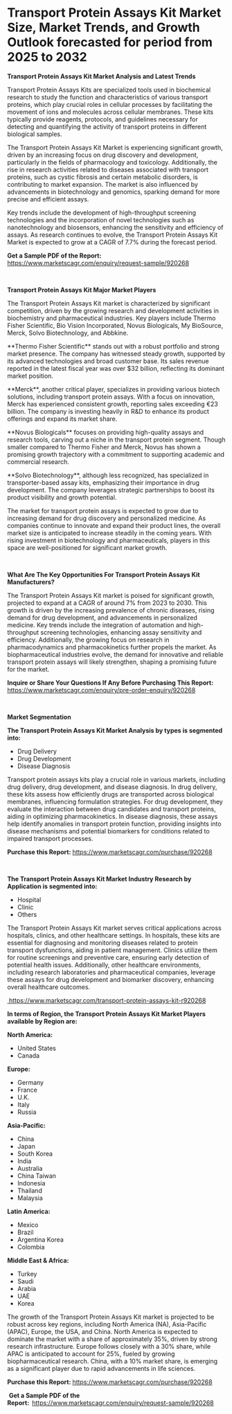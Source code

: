 <p><h1>Transport Protein Assays Kit Market Size, Market Trends, and Growth Outlook forecasted for period from 2025 to 2032</h1></p><p><strong>Transport Protein Assays Kit Market Analysis and Latest Trends</strong></p>
<p><p>Transport Protein Assays Kits are specialized tools used in biochemical research to study the function and characteristics of various transport proteins, which play crucial roles in cellular processes by facilitating the movement of ions and molecules across cellular membranes. These kits typically provide reagents, protocols, and guidelines necessary for detecting and quantifying the activity of transport proteins in different biological samples.</p><p>The Transport Protein Assays Kit Market is experiencing significant growth, driven by an increasing focus on drug discovery and development, particularly in the fields of pharmacology and toxicology. Additionally, the rise in research activities related to diseases associated with transport proteins, such as cystic fibrosis and certain metabolic disorders, is contributing to market expansion. The market is also influenced by advancements in biotechnology and genomics, sparking demand for more precise and efficient assays.</p><p>Key trends include the development of high-throughput screening technologies and the incorporation of novel technologies such as nanotechnology and biosensors, enhancing the sensitivity and efficiency of assays. As research continues to evolve, the Transport Protein Assays Kit Market is expected to grow at a CAGR of 7.7% during the forecast period.</p></p>
<p><strong>Get a Sample PDF of the Report:&nbsp;</strong> <a href="https://www.marketscagr.com/enquiry/request-sample/920268?utm_campaign=2106&utm_medium=2&utm_source=Github&utm_content=ia&utm_term=18042025&utm_id=transport-protein-assays-kit">https://www.marketscagr.com/enquiry/request-sample/920268</a></p>
<p>&nbsp;</p>
<p><strong>Transport Protein Assays Kit Major Market Players</strong></p>
<p><p>The Transport Protein Assays Kit market is characterized by significant competition, driven by the growing research and development activities in biochemistry and pharmaceutical industries. Key players include Thermo Fisher Scientific, Bio Vision Incorporated, Novus Biologicals, My BioSource, Merck, Solvo Biotechnology, and Abbkine.</p><p>**Thermo Fisher Scientific** stands out with a robust portfolio and strong market presence. The company has witnessed steady growth, supported by its advanced technologies and broad customer base. Its sales revenue reported in the latest fiscal year was over $32 billion, reflecting its dominant market position.</p><p>**Merck**, another critical player, specializes in providing various biotech solutions, including transport protein assays. With a focus on innovation, Merck has experienced consistent growth, reporting sales exceeding €23 billion. The company is investing heavily in R&D to enhance its product offerings and expand its market share.</p><p>**Novus Biologicals** focuses on providing high-quality assays and research tools, carving out a niche in the transport protein segment. Though smaller compared to Thermo Fisher and Merck, Novus has shown a promising growth trajectory with a commitment to supporting academic and commercial research.</p><p>**Solvo Biotechnology**, although less recognized, has specialized in transporter-based assay kits, emphasizing their importance in drug development. The company leverages strategic partnerships to boost its product visibility and growth potential.</p><p>The market for transport protein assays is expected to grow due to increasing demand for drug discovery and personalized medicine. As companies continue to innovate and expand their product lines, the overall market size is anticipated to increase steadily in the coming years. With rising investment in biotechnology and pharmaceuticals, players in this space are well-positioned for significant market growth.</p></p>
<p>&nbsp;</p>
<p><strong>What Are The Key Opportunities For Transport Protein Assays Kit Manufacturers?</strong></p>
<p><p>The Transport Protein Assays Kit market is poised for significant growth, projected to expand at a CAGR of around 7% from 2023 to 2030. This growth is driven by the increasing prevalence of chronic diseases, rising demand for drug development, and advancements in personalized medicine. Key trends include the integration of automation and high-throughput screening technologies, enhancing assay sensitivity and efficiency. Additionally, the growing focus on research in pharmacodynamics and pharmacokinetics further propels the market. As biopharmaceutical industries evolve, the demand for innovative and reliable transport protein assays will likely strengthen, shaping a promising future for the market.</p></p>
<p><strong>Inquire or Share Your Questions If Any Before Purchasing This Report:</strong> <a href="https://www.marketscagr.com/enquiry/pre-order-enquiry/920268?utm_campaign=2106&utm_medium=2&utm_source=Github&utm_content=ia&utm_term=18042025&utm_id=transport-protein-assays-kit">https://www.marketscagr.com/enquiry/pre-order-enquiry/920268</a></p>
<p>&nbsp;</p>
<p><strong>Market Segmentation</strong></p>
<p><strong>The Transport Protein Assays Kit Market Analysis by types is segmented into:</strong></p>
<p><ul><li>Drug Delivery</li><li>Drug Development</li><li>Disease Diagnosis</li></ul></p>
<p><p>Transport protein assays kits play a crucial role in various markets, including drug delivery, drug development, and disease diagnosis. In drug delivery, these kits assess how efficiently drugs are transported across biological membranes, influencing formulation strategies. For drug development, they evaluate the interaction between drug candidates and transport proteins, aiding in optimizing pharmacokinetics. In disease diagnosis, these assays help identify anomalies in transport protein function, providing insights into disease mechanisms and potential biomarkers for conditions related to impaired transport processes.</p></p>
<p><strong>Purchase this Report:&nbsp;</strong><a href="https://www.marketscagr.com/purchase/920268?utm_campaign=2106&utm_medium=2&utm_source=Github&utm_content=ia&utm_term=18042025&utm_id=transport-protein-assays-kit">https://www.marketscagr.com/purchase/920268</a></p>
<p>&nbsp;</p>
<p><strong>The Transport Protein Assays Kit Market Industry Research by Application is segmented into:</strong></p>
<p><ul><li>Hospital</li><li>Clinic</li><li>Others</li></ul></p>
<p><p>The Transport Protein Assays Kit market serves critical applications across hospitals, clinics, and other healthcare settings. In hospitals, these kits are essential for diagnosing and monitoring diseases related to protein transport dysfunctions, aiding in patient management. Clinics utilize them for routine screenings and preventive care, ensuring early detection of potential health issues. Additionally, other healthcare environments, including research laboratories and pharmaceutical companies, leverage these assays for drug development and biomarker discovery, enhancing overall healthcare outcomes.</p></p>
<p><a href="https://www.marketscagr.com/transport-protein-assays-kit-r920268?utm_campaign=2106&utm_medium=2&utm_source=Github&utm_content=ia&utm_term=18042025&utm_id=transport-protein-assays-kit">&nbsp;https://www.marketscagr.com/transport-protein-assays-kit-r920268</a></p>
<p><strong>In terms of Region, the Transport Protein Assays Kit Market Players available by Region are:</strong></p>
<p>
    <p> <strong> North America: </strong>
        <ul>
            <li>United States</li>
            <li>Canada</li>
        </ul>
        </p> 
    <p> <strong> Europe: </strong>
        <ul>
            <li>Germany</li>
            <li>France</li>
            <li>U.K.</li>
            <li>Italy</li>
            <li>Russia</li>
        </ul>
        </p> 
    <p> <strong> Asia-Pacific: </strong>
        <ul>
            <li>China</li>
            <li>Japan</li>
            <li>South Korea</li>
            <li>India</li>
            <li>Australia</li>
            <li>China Taiwan</li>
            <li>Indonesia</li>
            <li>Thailand</li>
            <li>Malaysia</li>
        </ul>
        </p> 
    <p> <strong> Latin America: </strong>
        <ul>
            <li>Mexico</li>
            <li>Brazil</li>
            <li>Argentina Korea</li>
            <li>Colombia</li>
        </ul>
        </p> 
    <p> <strong> Middle East & Africa: </strong>
        <ul>
            <li>Turkey</li>
            <li>Saudi</li>
            <li>Arabia</li>
            <li>UAE</li>
            <li>Korea</li>
        </ul>
    </p>
    </p>
<p><p>The growth of the Transport Protein Assays Kit market is projected to be robust across key regions, including North America (NA), Asia-Pacific (APAC), Europe, the USA, and China. North America is expected to dominate the market with a share of approximately 35%, driven by strong research infrastructure. Europe follows closely with a 30% share, while APAC is anticipated to account for 25%, fueled by growing biopharmaceutical research. China, with a 10% market share, is emerging as a significant player due to rapid advancements in life sciences.</p></p>
<p><strong>Purchase this Report: </strong><a href="https://www.marketscagr.com/purchase/920268?utm_campaign=2106&utm_medium=2&utm_source=Github&utm_content=ia&utm_term=18042025&utm_id=transport-protein-assays-kit">https://www.marketscagr.com/purchase/920268</a></p>
<p>&nbsp;<strong>Get a Sample PDF of the Report:&nbsp;&nbsp;</strong><a href="https://www.marketscagr.com/enquiry/request-sample/920268?utm_campaign=2106&utm_medium=2&utm_source=Github&utm_content=ia&utm_term=18042025&utm_id=transport-protein-assays-kit">https://www.marketscagr.com/enquiry/request-sample/920268</a></p>
<p><strong></strong></p>
<p><p></p><p></p><p></p></p>